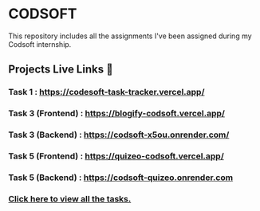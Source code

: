 # CODSOFT

This repository includes all the assignments I've been assigned during my Codsoft internship.

## Projects Live Links 🥳

### Task 1 : <a href="https://codesoft-task-tracker.vercel.app/" target="_blank">https://codesoft-task-tracker.vercel.app/</a>
### Task 3 (Frontend) : <a href="https://blogify-codsoft.vercel.app/" target="_blank">https://blogify-codsoft.vercel.app/</a>
### Task 3 (Backend) : <a href="https://codsoft-x5ou.onrender.com/" target="_blank">https://codsoft-x5ou.onrender.com/</a>
### Task 5 (Frontend) : <a href="https://quizeo-codsoft.vercel.app/" target="_blank">https://quizeo-codsoft.vercel.app/</a>
### Task 5 (Backend) : <a href="https://codsoft-quizeo.onrender.com/" target="_blank">https://codsoft-quizeo.onrender.com</a>

### <a href="reactjs.pdf" target="_blank">Click here to view all the tasks.</a>
